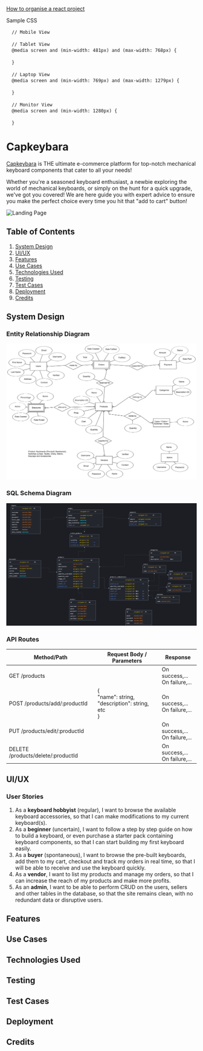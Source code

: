 [How to organise a react project](https://www.taniarascia.com/react-architecture-directory-structure/#services)

Sample CSS 
```
  // Mobile View

  // Tablet View
  @media screen and (min-width: 481px) and (max-width: 768px) {

  }

  // Laptop View
  @media screen and (min-width: 769px) and (max-width: 1279px) {

  }
  
  // Monitor View
  @media screen and (min-width: 1280px) {
    
  }
```

# Capkeybara
[Capkeybara](#) is THE ultimate e-commerce platform for top-notch mechanical keyboard components that cater to all your needs! 

Whether you're a seasoned keyboard enthusiast, a newbie exploring the world of mechanical keyboards, or simply on the hunt for a quick upgrade, we've got you covered! We are here guide you with expert advice to ensure you make the perfect choice every time you hit that "add to cart" button!

![Landing Page](assets/readme/landing-page.png)

<!-- Begin with your project name, and a summary of what your project is about. Briefly describe the motivations of the owners who kickstarted this project. Treat it as an elevator pitch for your project.

* Describe the context and goals of your project
* Make sure to justify why the project should exists
* Include a URL to the deployed version of your project -->

## Table of Contents
1. [System Design](#system-design)
2. [UI/UX](#uiux)
3. [Features](#features)
4. [Use Cases](#use-cases)
5. [Technologies Used](#technologies-used)
6. [Testing](#testing)
7. [Test Cases](#test-cases)
8. [Deployment](#deployment)
9. [Credits](#credits)

## System Design
### Entity Relationship Diagram
![ERD](src/assets/images/readme/erd.png)

### SQL Schema Diagram
![SQL Schema](src/assets/images/readme/schema.png)

### API Routes
| Method/Path                         | Request Body / Parameters  | Response                           | 
| -----------------------------------| -------------------------- | ---------------------------------- | 
| GET /products                      |                            | On success,... <br/>On failure,... | 
| POST /products/add/:productId      | {<br/>"name": string, <br/> "description": string,<br/> etc <br/>}                           | On success,... <br/>On failure,... | 
| PUT /products/edit/:productId      |                            | On success,... <br/>On failure,... | 
| DELETE /products/delete/:productId |                            | On success,... <br/>On failure,... | 

## UI/UX

<!-- This section should talk about the 

* List down the user stories and their acceptance criteria.
* Share links to wireframes, mockups, diagrams that are used in the UI/UX processes. Those files can be pushed to the Github repository, or be placed in a separate PDF file as part of the repository.
* Describe what your considerations were for the Five Planes of UI/UX, such as the choice of colour and fonts for the surface plane, or information organisation strategy for the structure plane. -->


### User Stories
1. As a **keyboard hobbyist** (regular), I want to browse the available keyboard accessories, so that I can make modifications to my current keyboard(s).
2. As a **beginner** (uncertain), I want to follow a step by step guide on how to build a keyboard, or even purchase a starter pack containing keyboard components, so that I can start building my first keyboard easily.
3. As a **buyer** (spontaneous), I want to browse the pre-built keyboards, add them to my cart, checkout and track my orders in real time, so that I will be able to receive and use the keyboard quickly.
4. As a **vendor**, I want to list my products and manage my orders, so that I can increase the reach of my products and make more profits.
5. As an **admin**, I want to be able to perform CRUD on the users, sellers and other tables in the database, so that the site remains clean, with no redundant data or disruptive users.

## Features
<!-- List down the major features of your application, and also the algorithms that you have used to implement those features. If there are any limitations or bugs, please describe them as well. If you have any features pending implementation, you can also take the opportunity to discuss them here. -->


## Use Cases
<!-- If you wish to present the features list in a form more suitable for software development, you can write them as use cases instead. 

A basic use case consists of:
* The name of the use case, usually a short title of what it does
* The objective, from the user's point of view
* The steps the user will take to achieve the objective -->

## Technologies Used
<!-- Provide an overview of the languages, frameworks, libraries and any other tools that you have used to produce the project.  Be sure to provide a short description of where in the project the technology is used, and a URL to its Github repository.  -->


## Testing
<!-- Provide proof that you have done testing on your project. You can provide step by step instructions for the examiner to test the project. Use your user stories and their acceptance criteria as a starting point. Do note that any unhandled exceptions, console errors etc will be considered as failing the testing criteria. 

You may want to provide manual test cases. An example of a manual test case could be:
1. Test that user can sign in
  a. From the home page, click on the 'Login' button
  b. Fill in a valid username and password and click on the 'Login'  button
  c. The user should be redirected to the profile page

2. Test user entering an invalid password
  a. From the home page, click on the 'Login' button
  b. FIll in a valid username but an invalid password, and click on the 'Login' button
  c. The user should be informed that the login has failed.

You can consider putting your manual test cases in a PDF file if they make your readme file too long. -->

## Test Cases
<!-- If you wish to present your testing steps in a clearer method, consider writing *test cases*. A test case consists of the following structure:

| Test Case # | Test Case Description                               | Test Steps                                   | Expected Results         |
| ------------| --------------------------------------------------- | -------------------------------------------- | ------------------------ |
|             | Prerequisite: The user is at the calculate BMI form |                                              |                          |
| 1           | Calculate the BMI                                   | 1. Enter the weight into the textbox as 84kg<br />2. Enter the height into the textbox as 1.71<br />3. Click the Calculate Button | The BMI is shown as 28.7 |

The above format is just an example. As long as you provide:
* A description of the test case
* The steps for performing the test
* The expected results
* Any assumptions or prerequisites

Your test case should work well! -->

## Deployment

<!-- Describe the process that you used to host your website on a hosting platform (such as Github pages or Heroku). Provide the following details:

1.	What is your hosting platform?
2.	How is the database hosted?
3.	What are the environment variables and what are they responsible for?
4.	What are the dependencies that your project used?
5.	What are the deployment steps for the project?

You can provide deployment details in a separate document (PDF or another markdown file). There is no need to be original for this section; if another website or document have the steps, just link there and acknowledge the author in your credits. -->

## Credits
<!-- Put here all the code, content and assets that you have used. If you have used a piece of code from an external website, please acknowledge it and provide a link to it.  -->

